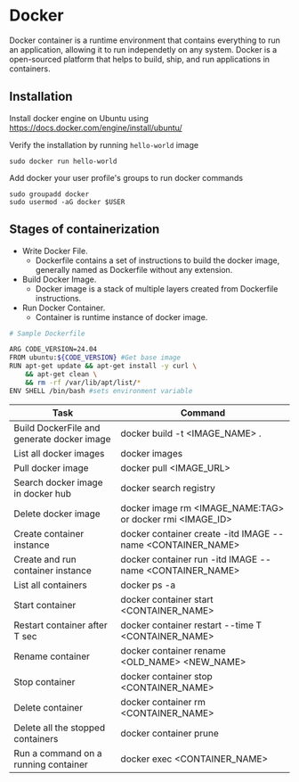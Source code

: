 # Docker

Docker container is a runtime environment that contains everything to run an application, allowing it to run independetly on any system. Docker is a open-sourced platform that helps to build, ship, and run applications in containers.

## Installation
Install docker engine on Ubuntu using https://docs.docker.com/engine/install/ubuntu/

Verify the installation by running `hello-world` image
```
sudo docker run hello-world
```
Add docker your user profile's groups to run docker commands
```
sudo groupadd docker
sudo usermod -aG docker $USER
```

## Stages of containerization
* Write Docker File.
  * Dockerfile contains a set of instructions to build the docker image, generally named as Dockerfile without any extension.
* Build Docker Image.
  * Docker image is a stack of multiple layers created from Dockerfile instructions.
* Run Docker Container.
  * Container is runtime instance of docker image.

```bash
# Sample Dockerfile

ARG CODE_VERSION=24.04
FROM ubuntu:${CODE_VERSION} #Get base image
RUN apt-get update && apt-get install -y curl \
	&& apt-get clean \
	&& rm -rf /var/lib/apt/list/*
ENV SHELL /bin/bash #sets environment variable
```

| Task | Command |
| --- | --- |
| Build DockerFile and generate docker image | docker build -t <IMAGE_NAME> . | 
| List all docker images | docker images |
| Pull docker image | docker pull <IMAGE_URL> |
| Search docker image in docker hub | docker search registry |
| Delete docker image | docker image rm <IMAGE_NAME:TAG> or docker rmi <IMAGE_ID> |
| Create container instance | docker container create -itd IMAGE --name <CONTAINER_NAME> |
| Create and run container instance | docker container run -itd IMAGE --name <CONTAINER_NAME> |
| List all containers | docker ps -a |
| Start container | docker container start <CONTAINER_NAME>|
| Restart container after T sec | docker container restart --time T <CONTAINER_NAME>|
| Rename container | docker container rename <OLD_NAME> <NEW_NAME> |
| Stop container | docker container stop <CONTAINER_NAME>|
| Delete container | docker container rm <CONTAINER_NAME> |
| Delete all the stopped containers | docker container prune |
| Run a command on a running container | docker exec <CONTAINER_NAME> <COMMAND> |
